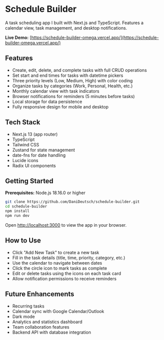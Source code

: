 # Schedule Builder

A task scheduling app I built with Next.js and TypeScript. Features a calendar view, task management, and desktop notifications.

**Live Demo:** [https://schedule-builder-omega.vercel.app/](https://schedule-builder-omega.vercel.app/)

## Features

- Create, edit, delete, and complete tasks with full CRUD operations
- Set start and end times for tasks with datetime pickers
- Three priority levels (Low, Medium, High) with color coding
- Organize tasks by categories (Work, Personal, Health, etc.)
- Monthly calendar view with task indicators
- Browser notifications for reminders (5 minutes before tasks)
- Local storage for data persistence
- Fully responsive design for mobile and desktop

## Tech Stack

- Next.js 13 (app router)
- TypeScript
- Tailwind CSS
- Zustand for state management
- date-fns for date handling
- Lucide icons
- Radix UI components

## Getting Started

**Prerequisites:** Node.js 18.16.0 or higher

```bash
git clone https://github.com/DaniDeutsch/schedule-builder.git
cd schedule-builder
npm install
npm run dev
```

Open [http://localhost:3000](http://localhost:3000) to view the app in your browser.

## How to Use

- Click "Add New Task" to create a new task
- Fill in the task details (title, time, priority, category, etc.)
- Use the calendar to navigate between dates
- Click the circle icon to mark tasks as complete
- Edit or delete tasks using the icons on each task card
- Allow notification permissions to receive reminders

## Future Enhancements

- Recurring tasks
- Calendar sync with Google Calendar/Outlook
- Dark mode
- Analytics and statistics dashboard
- Team collaboration features
- Backend API with database integration
